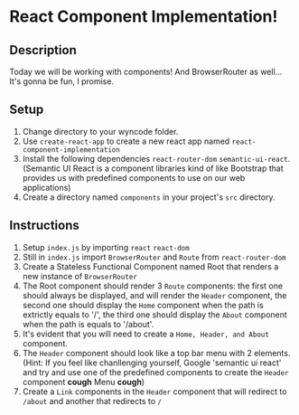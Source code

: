# React Component Implementation!

## Description
Today we will be working with components! And BrowserRouter as well...
It's gonna be fun, I promise.

## Setup
1. Change directory to your wyncode folder.
2. Use ```create-react-app``` to create a new react app named ```react-component-implementation```
3. Install the following dependencies ```react-router-dom``` ```semantic-ui-react```. (Semantic UI React is a component libraries kind of like Bootstrap that provides us with predefined components to use on our web applications)
4. Create a directory named ```components``` in your project's ```src``` directory.

## Instructions
1. Setup ```index.js``` by importing ```react``` ```react-dom```
2. Still in ```index.js``` import ```BrowserRouter``` and ```Route``` from ```react-router-dom```
3. Create a Stateless Functional Component named Root that renders a new instance of ```BrowserRouter```
4. The Root component should render 3 ```Route``` components: the first one should always be displayed, and will render the ```Header``` component, the second one should display the ```Home``` component when the path is extrictly equals to '/', the third one should display the ```About``` component when the path is equals to '/about'.
5. It's evident that you will need to create a ```Home, Header, and About``` component.
6. The ```Header``` component should look like a top bar menu with 2 elements. (Hint: If you feel like chanllenging yourself, Google 'semantic ui react' and try and use one of the predefined components to create the ```Header``` component **cough** Menu **cough**)
7. Create a ```Link``` components in the ```Header``` component that will redirect to ```/about``` and another that redirects to ```/```
